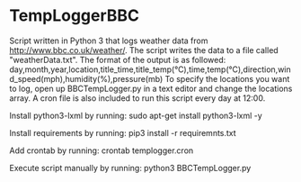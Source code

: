 # TempLoggerBBC
Script written in Python 3 that logs weather data from http://www.bbc.co.uk/weather/.
The script writes the data to a file called "weatherData.txt".
The format of the output is as followed:
day,month,year,location,title_time,title_temp(°C),time,temp(°C),direction,wind_speed(mph),humidity(%),pressure(mb)
To specify the locations you want to log, open up BBCTempLogger.py in a text editor and change the locations array.
A cron file is also included to run this script every day at 12:00.

Install python3-lxml by running:
    sudo apt-get install python3-lxml -y
    
Install requirements by running:
    pip3 install -r requiremnts.txt
    
Add crontab by running:
    crontab templogger.cron
    
Execute script manually by running:
    python3 BBCTempLogger.py
